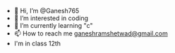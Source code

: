 - 👋 Hi, I’m @Ganesh765
- 👀 I’m interested in coding
- 🌱 I’m currently learning "c"
- 📫 How to reach me ganeshramshetwad@gmail.com
- I'm in class 12th

<!---
Ganesh070605/Ganesh070605 is a ✨ special ✨ repository because its `README.md` (this file) appears on your GitHub profile.
You can click the Preview link to take a look at your changes.
--->
